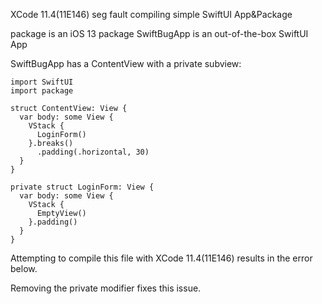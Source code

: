 XCode 11.4(11E146) seg fault compiling simple SwiftUI App&Package

package is an iOS 13 package
SwiftBugApp is an out-of-the-box SwiftUI App

SwiftBugApp has a ContentView with a private subview:

```
import SwiftUI
import package

struct ContentView: View {
  var body: some View {
    VStack {
      LoginForm()
    }.breaks()
      .padding(.horizontal, 30)
  }
}

private struct LoginForm: View {
  var body: some View {
    VStack {
      EmptyView()
    }.padding()
  }
}
```

Attempting to compile this file with XCode 11.4(11E146) results in the error
below.

Removing the private modifier fixes this issue.
